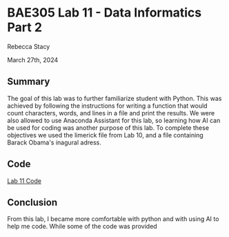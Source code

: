 # BAE305 Lab 11 - Data Informatics Part 2

Rebecca Stacy

March 27th, 2024

## Summary

The goal of this lab was to further familiarize student with Python. This was achieved by following the instructions for writing a function that would count characters, words, and lines in a file and print the results. We were also allowed to use Anaconda Assistant for this lab, so learning how AI can be used for coding was another purpose of this lab. To complete these objectives we used the limerick file from Lab 10, and a file containing Barack Obama's inagural adress. 

## Code

[Lab 11 Code](https://github.com/Rebeccastacy/BAE305-lab11/blob/main/Lab2.md)    

## Conclusion 

From this lab, I became more comfortable with python and with using AI to help me code. While some of the code was provided 
